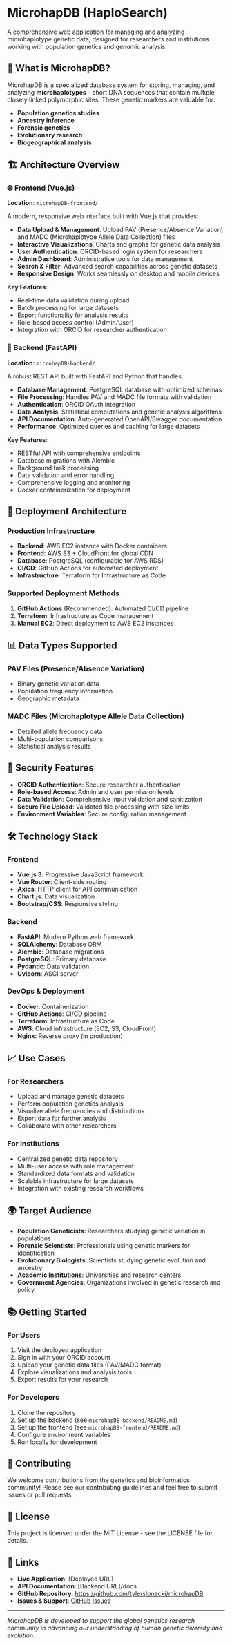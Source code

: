# MicrohapDB (HaploSearch)

A comprehensive web application for managing and analyzing microhaplotype genetic data, designed for researchers and institutions working with population genetics and genomic analysis.

## 🧬 What is MicrohapDB?

MicrohapDB is a specialized database system for storing, managing, and analyzing **microhaplotypes** - short DNA sequences that contain multiple closely linked polymorphic sites. These genetic markers are valuable for:

- **Population genetics studies**
- **Ancestry inference**
- **Forensic genetics**
- **Evolutionary research**
- **Biogeographical analysis**

## 🏗️ Architecture Overview

### 🌐 Frontend (Vue.js)
**Location**: `microhapDB-frontend/`

A modern, responsive web interface built with Vue.js that provides:

- **Data Upload & Management**: Upload PAV (Presence/Absence Variation) and MADC (Microhaplotype Allele Data Collection) files
- **Interactive Visualizations**: Charts and graphs for genetic data analysis
- **User Authentication**: ORCID-based login system for researchers
- **Admin Dashboard**: Administrative tools for data management
- **Search & Filter**: Advanced search capabilities across genetic datasets
- **Responsive Design**: Works seamlessly on desktop and mobile devices

**Key Features**:
- Real-time data validation during upload
- Batch processing for large datasets
- Export functionality for analysis results
- Role-based access control (Admin/User)
- Integration with ORCID for researcher authentication

### 🔧 Backend (FastAPI)
**Location**: `microhapDB-backend/`

A robust REST API built with FastAPI and Python that handles:

- **Database Management**: PostgreSQL database with optimized schemas
- **File Processing**: Handles PAV and MADC file formats with validation
- **Authentication**: ORCID OAuth integration
- **Data Analysis**: Statistical computations and genetic analysis algorithms
- **API Documentation**: Auto-generated OpenAPI/Swagger documentation
- **Performance**: Optimized queries and caching for large datasets

**Key Features**:
- RESTful API with comprehensive endpoints
- Database migrations with Alembic
- Background task processing
- Data validation and error handling
- Comprehensive logging and monitoring
- Docker containerization for deployment

## 🚀 Deployment Architecture

### Production Infrastructure
- **Backend**: AWS EC2 instance with Docker containers
- **Frontend**: AWS S3 + CloudFront for global CDN
- **Database**: PostgreSQL (configurable for AWS RDS)
- **CI/CD**: GitHub Actions for automated deployment
- **Infrastructure**: Terraform for Infrastructure as Code

### Supported Deployment Methods
1. **GitHub Actions** (Recommended): Automated CI/CD pipeline
2. **Terraform**: Infrastructure as Code management
3. **Manual EC2**: Direct deployment to AWS EC2 instances

## 📊 Data Types Supported

### PAV Files (Presence/Absence Variation)
- Binary genetic variation data
- Population frequency information
- Geographic metadata

### MADC Files (Microhaplotype Allele Data Collection)
- Detailed allele frequency data
- Multi-population comparisons
- Statistical analysis results

## 🔐 Security Features

- **ORCID Authentication**: Secure researcher authentication
- **Role-based Access**: Admin and user permission levels
- **Data Validation**: Comprehensive input validation and sanitization
- **Secure File Upload**: Validated file processing with size limits
- **Environment Variables**: Secure configuration management

## 🛠️ Technology Stack

### Frontend
- **Vue.js 3**: Progressive JavaScript framework
- **Vue Router**: Client-side routing
- **Axios**: HTTP client for API communication
- **Chart.js**: Data visualization
- **Bootstrap/CSS**: Responsive styling

### Backend
- **FastAPI**: Modern Python web framework
- **SQLAlchemy**: Database ORM
- **Alembic**: Database migrations
- **PostgreSQL**: Primary database
- **Pydantic**: Data validation
- **Uvicorn**: ASGI server

### DevOps & Deployment
- **Docker**: Containerization
- **GitHub Actions**: CI/CD pipeline
- **Terraform**: Infrastructure as Code
- **AWS**: Cloud infrastructure (EC2, S3, CloudFront)
- **Nginx**: Reverse proxy (in production)

## 📈 Use Cases

### For Researchers
- Upload and manage genetic datasets
- Perform population genetics analysis
- Visualize allele frequencies and distributions
- Export data for further analysis
- Collaborate with other researchers

### For Institutions
- Centralized genetic data repository
- Multi-user access with role management
- Standardized data formats and validation
- Scalable infrastructure for large datasets
- Integration with existing research workflows

## 🌍 Target Audience

- **Population Geneticists**: Researchers studying genetic variation in populations
- **Forensic Scientists**: Professionals using genetic markers for identification
- **Evolutionary Biologists**: Scientists studying genetic evolution and ancestry
- **Academic Institutions**: Universities and research centers
- **Government Agencies**: Organizations involved in genetic research and policy

## 📚 Getting Started

### For Users
1. Visit the deployed application
2. Sign in with your ORCID account
3. Upload your genetic data files (PAV/MADC format)
4. Explore visualizations and analysis tools
5. Export results for your research

### For Developers
1. Clone the repository
2. Set up the backend (see `microhapDB-backend/README.md`)
3. Set up the frontend (see `microhapDB-frontend/README.md`)
4. Configure environment variables
5. Run locally for development

## 🤝 Contributing

We welcome contributions from the genetics and bioinformatics community! Please see our contributing guidelines and feel free to submit issues or pull requests.

## 📄 License

This project is licensed under the MIT License - see the LICENSE file for details.

## 🔗 Links

- **Live Application**: [Deployed URL]
- **API Documentation**: [Backend URL]/docs
- **GitHub Repository**: https://github.com/tylerslonecki/microhapDB
- **Issues & Support**: [GitHub Issues](https://github.com/tylerslonecki/microhapDB/issues)

---

*MicrohapDB is developed to support the global genetics research community in advancing our understanding of human genetic diversity and evolution.* 

